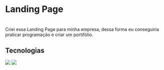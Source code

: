 ## <h1> Landing Page <h1>

<p>
  Criei essa Landing Page para minha empresa, dessa forma eu conseguiria praticar programação e criar um portifólio.
</p>



##  Tecnologias
<div>
  <img src="https://img.shields.io/badge/HTML-239120?style=for-the-badge&logo=html5&logoColor=white">
  <img src="https://img.shields.io/badge/CSS-239120?&style=for-the-badge&logo=css3&logoColor=white">
</div>
